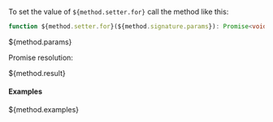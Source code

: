To set the value of `${method.setter.for}` call the method like this:

```typescript
function ${method.setter.for}(${method.signature.params}): Promise<void>
```

${method.params}

Promise resolution:

${method.result}

#### Examples

${method.examples}